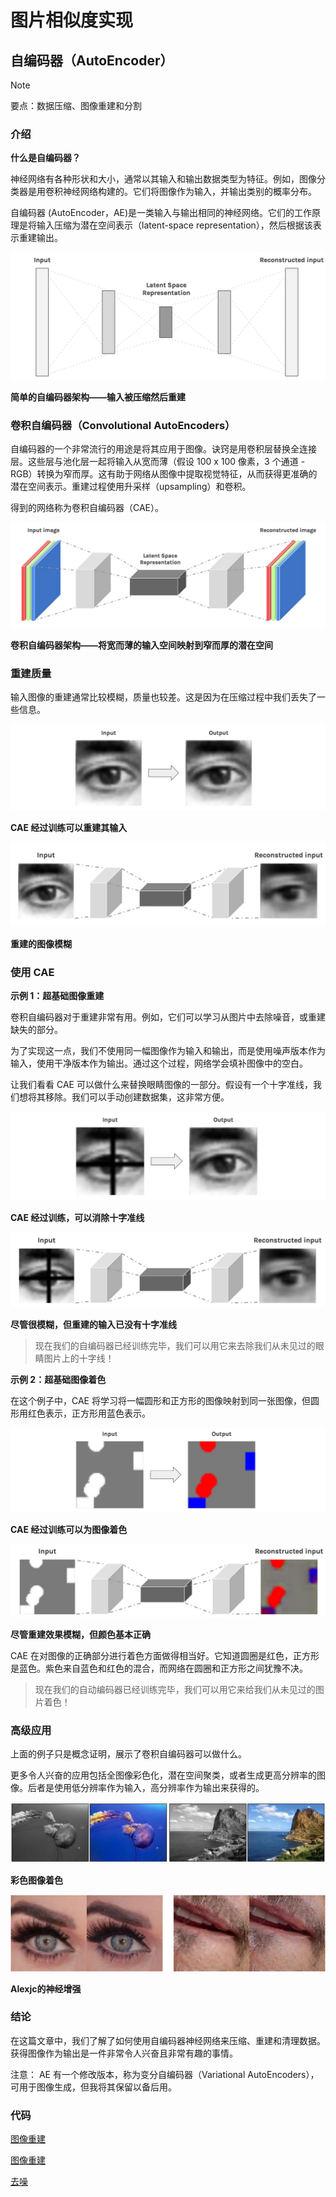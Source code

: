 # 图片相似度实现

## 自编码器（AutoEncoder）

> [!NOTE]
> 要点：数据压缩、图像重建和分割

### 介绍

**什么是自编码器？**

神经网络有各种形状和大小，通常以其输入和输出数据类型为特征。例如，图像分类器是用卷积神经网络构建的。它们将图像作为输入，并输出类别的概率分布。

自编码器 (AutoEncoder，AE)是一类输入与输出相同的神经网络。它们的工作原理是将输入压缩为潜在空间表示（latent-space representation），然后根据该表示重建输出。

![](figures/1.webp)

**简单的自编码器架构——输入被压缩然后重建**

### 卷积自编码器（Convolutional AutoEncoders）

自编码器的一个非常流行的用途是将其应用于图像。诀窍是用卷积层替换全连接层。这些层与池化层一起将输入从宽而薄（假设 100 x 100 像素，3 个通道 - RGB）转换为窄而厚。这有助于网络从图像中提取视觉特征，从而获得更准确的潜在空间表示。重建过程使用升采样（upsampling）和卷积。

得到的网络称为卷积自编码器（CAE）。

![](figures/2.webp)

**卷积自编码器架构——将宽而薄的输入空间映射到窄而厚的潜在空间**

### 重建质量

输入图像的重建通常比较模糊，质量也较差。这是因为在压缩过程中我们丢失了一些信息。

![](figures/3.webp)

**CAE 经过训练可以重建其输入**

![](figures/4.webp)

**重建的图像模糊**

### 使用 CAE

**示例 1：超基础图像重建**

卷积自编码器对于重建非常有用。例如，它们可以学习从图片中去除噪音，或重建缺失的部分。

为了实现这一点，我们不使用同一幅图像作为输入和输出，而是使用噪声版本作为输入，使用干净版本作为输出。通过这个过程，网络学会填补图像中的空白。

让我们看看 CAE 可以做什么来替换眼睛图像的一部分。假设有一个十字准线，我们想将其移除。我们可以手动创建数据集，这非常方便。

![](figures/5.webp)

**CAE 经过训练，可以消除十字准线**

![](figures/6.webp)

**尽管很模糊，但重建的输入已没有十字准线**

> 现在我们的自编码器已经训练完毕，我们可以用它来去除我们从未见过的眼睛图片上的十字线！

**示例 2：超基础图像着色**

在这个例子中，CAE 将学习将一幅圆形和正方形的图像映射到同一张图像，但圆形用红色表示，正方形用蓝色表示。

![](figures/7.webp)

**CAE 经过训练可以为图像着色**

![](figures/8.webp)

**尽管重建效果模糊，但颜色基本正确**

CAE 在对图像的正确部分进行着色方面做得相当好。它知道圆圈是红色，正方形是蓝色。紫色来自蓝色和红色的混合，而网络在圆圈和正方形之间犹豫不决。

> 现在我们的自动编码器已经训练完毕，我们可以用它来给我们从未见过的图片着色！

### 高级应用

上面的例子只是概念证明，展示了卷积自编码器可以做什么。

更多令人兴奋的应用包括全图像彩色化，潜在空间聚类，或者生成更高分辨率的图像。后者是使用低分辨率作为输入，高分辨率作为输出来获得的。

![](figures/9.webp)

**彩色图像着色**

![](figures/10.webp)

**Alexjc的神经增强**

### 结论

在这篇文章中，我们了解了如何使用自编码器神经网络来压缩、重建和清理数据。获得图像作为输出是一件非常令人兴奋且非常有趣的事情。

注意： AE 有一个修改版本，称为变分自编码器（Variational AutoEncoders），可用于图像生成，但我将其保留以备后用。

### 代码

[图像重建](apple.ipynb)

[图像重建](flowers.ipynb)

[去噪](denoising.ipynb)


